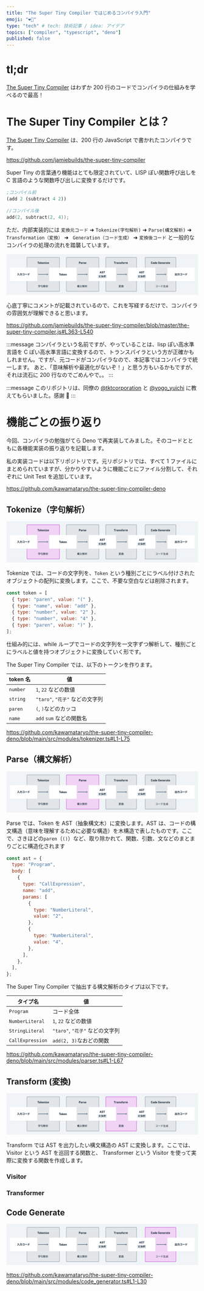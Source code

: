 ```yaml
---
title: "The Super Tiny Compiler ではじめるコンパイラ入門"
emoji: "❤️‍🔥"
type: "tech" # tech: 技術記事 / idea: アイデア
topics: ["compiler", "typescript", "deno"]
published: false
---
```


# tl;dr

[The Super Tiny Compiler](https://github.com/jamiebuilds/the-super-tiny-compiler) はわずか 200 行のコードでコンパイラの仕組みを学べるので最高！

# The Super Tiny Compiler とは？

[The Super Tiny Compiler](https://github.com/jamiebuilds/the-super-tiny-compiler) は、200 行の JavaScript で書かれたコンパイラです。

https://github.com/jamiebuilds/the-super-tiny-compiler

Super Tiny の言葉通り機能はとても限定されていて、LISP ぽい関数呼び出しを C 言語のような関数呼び出しに変換するだけです。

```lisp
;コンパイル前
(add 2 (subtract 4 2))
```

```c
//コンパイル後
add(2, subtract(2, 4));
```

ただ、内部実装的には `変換元コード` ➜ `Tokenize(字句解析)` ➜ `Parse(構文解析)` ➜ `Transformation（変換）` ➜ ` Generation（コード生成）` ➜ `変換後コード` と一般的なコンパイラの処理の流れを踏襲しています。

![](/images/302577a69c06b7/2022-10-02-19-58-15.png)

心底丁寧にコメントが記載されているので、これを写経するだけで、コンパイラの雰囲気が理解できると思います。

https://github.com/jamiebuilds/the-super-tiny-compiler/blob/master/the-super-tiny-compiler.js#L363-L540

:::message
コンパイラという名前ですが、やっていることは、lisp ぽい高水準言語を C ぽい高水準言語に変換するので、トランスパイラという方が正確かもしれません。ですが、元コードがコンパイラなので、本記事ではコンパイラで統一します。
あと、「意味解析や最適化がないぞ！」と思う方もいるかもですが、それは流石に 200 行なのでごめんやで。。
:::

:::message
このリポジトリは、同僚の [@tktcorporation](https://twitter.com/tktcorporation) と [@yogo_yuichi](https://twitter.com/yogo_yuichi) に教えてもらいました。感謝 🙏
:::

# 機能ごとの振り返り

今回、コンパイラの勉強がてら Deno で再実装してみました。そのコードとともに各機能実装の振り返りを記載します。

私の実装コードは以下リポジトリです。元リポジトリでは、すべて 1 ファイルにまとめられていますが、分かりやすいように機能ごとにファイル分割して、それぞれに Unit Test を追加しています。

https://github.com/kawamataryo/the-super-tiny-compiler-deno

## Tokenize（字句解析）

![](/images/302577a69c06b7/2022-10-02-19-59-38.png)

Tokenize では、コードの文字列を、`Token` という種別ごとにラベル付けされたオブジェクトの配列に変換します。ここで、不要な空白などは削除されます。

```js
const token = [
  { type: "paren", value: "(" },
  { type: "name", value: "add" },
  { type: "number", value: "2" },
  { type: "number", value: "4" },
  { type: "paren", value: ")" },
];
```

仕組み的には、while ループでコードの文字列を一文字ずつ解析して、種別ごとにラベルと値を持つオブジェクトに変換していく形です。

The Super Tiny Compiler では、以下のトークンを作ります。

| token 名 | 値                              |
| -------- | ------------------------------- |
| `number` | `1`, `22` などの数値            |
| `string` | `"taro"`, `"花子"` などの文字列 |
| `paren`  | `(`, `)`などのカッコ            |
| `name`   | `add` `sum` などの関数名        |

https://github.com/kawamataryo/the-super-tiny-compiler-deno/blob/main/src/modules/tokenizer.ts#L1-L75

## Parse（構文解析）

![](/images/302577a69c06b7/2022-10-02-20-00-38.png)

Parse では、Token を AST（抽象構文木）に変換します。AST は、コードの構文構造（意味を理解するために必要な構造）を木構造で表したものです。ここで、さきほどの`paren`（`()`）など、取り除かれて、関数、引数、文などのまとまりごとに構造化されます

```js
const ast = {
  type: "Program",
  body: [
    {
      type: "CallExpression",
      name: "add",
      params: [
        {
          type: "NumberLiteral",
          value: "2",
        },
        {
          type: "NumberLiteral",
          value: "4",
        },
      ],
    },
  ],
};
```

The Super Tiny Compiler で抽出する構文解析のタイプは以下です。

| タイプ名         | 値                              |
| ---------------- | ------------------------------- |
| `Program`        | コード全体                      |
| `NumberLiteral`  | `1`, `22` などの数値            |
| `StringLiteral`  | `"taro"`, `"花子"` などの文字列 |
| `CallExpression` | `add(2, 3)`なおどの関数         |

https://github.com/kawamataryo/the-super-tiny-compiler-deno/blob/main/src/modules/parser.ts#L1-L67

## Transform (変換)

![](/images/302577a69c06b7/2022-10-02-20-00-55.png)

Transform では AST を出力したい構文構造の AST に変換します。ここでは、Visitor という AST を巡回する関数と、 Transformer という Visitor を使って実際に変換する関数を作成します。

### Visitor

### Transformer

## Code Generate

![](/images/302577a69c06b7/2022-10-02-20-01-41.png)

https://github.com/kawamataryo/the-super-tiny-compiler-deno/blob/main/src/modules/code_generator.ts#L1-L30

##
